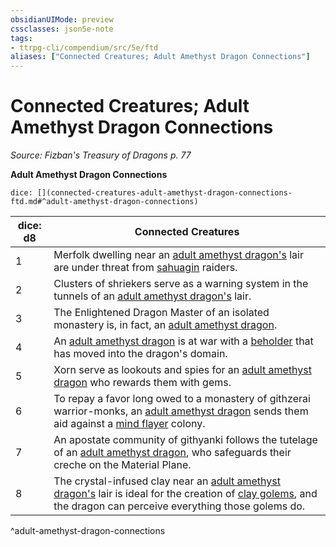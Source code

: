 ```yaml
---
obsidianUIMode: preview
cssclasses: json5e-note
tags:
- ttrpg-cli/compendium/src/5e/ftd
aliases: ["Connected Creatures; Adult Amethyst Dragon Connections"]
---
```

# Connected Creatures; Adult Amethyst Dragon Connections
*Source: Fizban's Treasury of Dragons p. 77* 

**Adult Amethyst Dragon Connections**

`dice: [](connected-creatures-adult-amethyst-dragon-connections-ftd.md#^adult-amethyst-dragon-connections)`

| dice: d8 | Connected Creatures |
|----------|---------------------|
| 1 | Merfolk dwelling near an [adult amethyst dragon's](adult-amethyst-dragon-ftd.md) lair are under threat from [sahuagin](sahuagin.md) raiders. |
| 2 | Clusters of shriekers serve as a warning system in the tunnels of an [adult amethyst dragon's](adult-amethyst-dragon-ftd.md) lair. |
| 3 | The Enlightened Dragon Master of an isolated monastery is, in fact, an [adult amethyst dragon](adult-amethyst-dragon-ftd.md). |
| 4 | An [adult amethyst dragon](adult-amethyst-dragon-ftd.md) is at war with a [beholder](beholder.md) that has moved into the dragon's domain. |
| 5 | Xorn serve as lookouts and spies for an [adult amethyst dragon](adult-amethyst-dragon-ftd.md) who rewards them with gems. |
| 6 | To repay a favor long owed to a monastery of githzerai warrior-monks, an [adult amethyst dragon](adult-amethyst-dragon-ftd.md) sends them aid against a [mind flayer](mind-flayer.md) colony. |
| 7 | An apostate community of githyanki follows the tutelage of an [adult amethyst dragon](adult-amethyst-dragon-ftd.md), who safeguards their creche on the Material Plane. |
| 8 | The crystal-infused clay near an [adult amethyst dragon's](adult-amethyst-dragon-ftd.md) lair is ideal for the creation of [clay golems](clay-golem.md), and the dragon can perceive everything those golems do. |
^adult-amethyst-dragon-connections